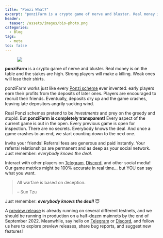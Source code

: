 ```yaml
---
title: "Ponzi What?"
excerpt: "ponziFarm is a crypto game of nerve and bluster. Real money is on the table. Strong players will make a killing. Weak ones will lose their shirts."
header:
  teaser: /assets/images/bio-photo.png
categories:
  - Blog
tags:
  - meta
toc: false
---
```


<figure class="align-left" style="margin-top: 10px; margin-bottom: 10px; width: 150px;">
    <img src="{{ site.url }}{{ site.baseurl }}/assets/images/bio-photo.png">
</figure>

**ponziFarm** is a crypto game of nerve and bluster. Real money is on the table and the stakes are high. Strong players will make a killing. Weak ones will lose their shirts.

ponziFarm works just like every [Ponzi scheme](https://en.wikipedia.org/wiki/Ponzi_scheme) ever invented: early players earn their profits from the deposits of later ones. Players are encouraged to recruit their friends. Eventually, deposits dry up and the game crashes, leaving late depositors angrily sucking wind.

Real Ponzi schemes pretend to be *investments* and prey on the greedy and stupid. But **ponziFarm is completely transparent!** Every aspect of the current game is out in the open. Every previous game is open for inspection. There are no secrets. Everybody knows the deal. And once a game crashes to an end, we start counting down to the next one.

Invite your friends! Referral fees are generous and paid instantly. Your referral relationships are permanent and as deep as your social
network. Just remember: *everybody knows the deal.*

Interact with other players on [Telegram](https://t.me/+GEFQlWGiOswwYmFl), [Discord](https://discord.gg/VakaMe3x), and other social media! Our game metrics might be 100% accurate in real time... but YOU can say what you want.

> All warfare is based on deception.
>
> &ndash; Sun Tzu

Just remember: ***everybody knows the deal!*** 😇

A [preview release](https://preview.ponzifarm.com) is already running on several different testnets, and we should be running in production on a half-dozen mainnets by the end of September 2022. Meanwhile, say hello on [Telegram](https://t.me/+GEFQlWGiOswwYmFl) or [Discord](https://discord.gg/VakaMe3x), and follow us here to explore preview releases, share bug reports, and suggest new features!